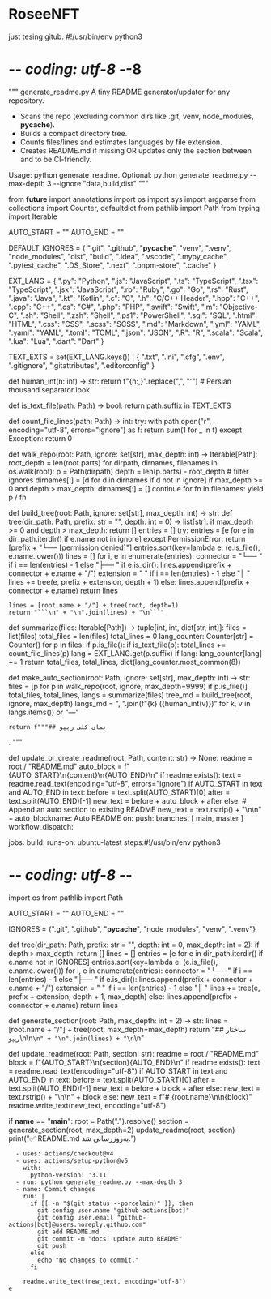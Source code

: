# RoseeNFT
just tesing gitub.
#!/usr/bin/env python3
# -*- coding: utf-8 -*-8

"""
generate_readme.py
A tiny README generator/updater for any repository.

- Scans the repo (excluding common dirs like .git, venv, node_modules, __pycache__).
- Builds a compact directory tree.
- Counts files/lines and estimates languages by file extension.
- Creates README.md if missing OR updates only the section between
  <!-- AUTO-README:START --> and <!-- AUTO-README:END --> to be CI-friendly.

Usage:
    python generate_readme.
Optional:
    python generate_readme.py --max-depth 3 --ignore "data,build,dist"
"""

from __future__ import annotations
import os
import sys
import argparse
from collections import Counter, defaultdict
from pathlib import Path
from typing import Iterable

AUTO_START = "<!-- AUTO-README:START -->"
AUTO_END = "<!-- AUTO-README:END -->"

DEFAULT_IGNORES = {
    ".git", ".github", "__pycache__", "venv", ".venv",
    "node_modules", "dist", "build", ".idea", ".vscode",
    ".mypy_cache", ".pytest_cache", ".DS_Store", ".next",
    ".pnpm-store", ".cache"
}

EXT_LANG = {
    ".py": "Python", ".js": "JavaScript", ".ts": "TypeScript", ".tsx": "TypeScript",
    ".jsx": "JavaScript", ".rb": "Ruby", ".go": "Go", ".rs": "Rust", ".java": "Java",
    ".kt": "Kotlin", ".c": "C", ".h": "C/C++ Header", ".hpp": "C++", ".cpp": "C++",
    ".cs": "C#", ".php": "PHP", ".swift": "Swift", ".m": "Objective-C",
    ".sh": "Shell", ".zsh": "Shell", ".ps1": "PowerShell", ".sql": "SQL",
    ".html": "HTML", ".css": "CSS", ".scss": "SCSS", ".md": "Markdown",
    ".yml": "YAML", ".yaml": "YAML", ".toml": "TOML", ".json": "JSON",
    ".R": "R", ".scala": "Scala", ".lua": "Lua", ".dart": "Dart"
}

TEXT_EXTS = set(EXT_LANG.keys()) | {
    ".txt", ".ini", ".cfg", ".env", ".gitignore", ".gitattributes", ".editorconfig"
}

def human_int(n: int) -> str:
    return f"{n:,}".replace(",", "٬")  # Persian thousand separator look

def is_text_file(path: Path) -> bool:
    return path.suffix in TEXT_EXTS

def count_file_lines(path: Path) -> int:
    try:
        with path.open("r", encoding="utf-8", errors="ignore") as f:
            return sum(1 for _ in f)
    except Exception:
        return 0

def walk_repo(root: Path, ignore: set[str], max_depth: int) -> Iterable[Path]:
    root_depth = len(root.parts)
    for dirpath, dirnames, filenames in os.walk(root):
        p = Path(dirpath)
        depth = len(p.parts) - root_depth
        # filter ignores
        dirnames[:] = [d for d in dirnames if d not in ignore]
        if max_depth >= 0 and depth > max_depth:
            dirnames[:] = []
            continue
        for fn in filenames:
            yield p / fn

def build_tree(root: Path, ignore: set[str], max_depth: int) -> str:
    def tree(dir_path: Path, prefix: str = "", depth: int = 0) -> list[str]:
        if max_depth >= 0 and depth > max_depth:
            return []
        entries = []
        try:
            entries = [e for e in dir_path.iterdir() if e.name not in ignore]
        except PermissionError:
            return [prefix + "└── [permission denied]"]
        entries.sort(key=lambda e: (e.is_file(), e.name.lower()))
        lines = []
        for i, e in enumerate(entries):
            connector = "└── " if i == len(entries) - 1 else "├── "
            if e.is_dir():
                lines.append(prefix + connector + e.name + "/")
                extension = "    " if i == len(entries) - 1 else "│   "
                lines += tree(e, prefix + extension, depth + 1)
            else:
                lines.append(prefix + connector + e.name)
        return lines

    lines = [root.name + "/"] + tree(root, depth=1)
    return "```\n" + "\n".join(lines) + "\n```"

def summarize(files: Iterable[Path]) -> tuple[int, int, dict[str, int]]:
    files = list(files)
    total_files = len(files)
    total_lines = 0
    lang_counter: Counter[str] = Counter()
    for p in files:
        if p.is_file():
            if is_text_file(p):
                total_lines += count_file_lines(p)
            lang = EXT_LANG.get(p.suffix)
            if lang:
                lang_counter[lang] += 1
    return total_files, total_lines, dict(lang_counter.most_common(8))

def make_auto_section(root: Path, ignore: set[str], max_depth: int) -> str:
    files = [p for p in walk_repo(root, ignore, max_depth=9999) if p.is_file()]
    total_files, total_lines, langs = summarize(files)
    tree_md = build_tree(root, ignore, max_depth)
    langs_md = ", ".join(f"{k} ({human_int(v)})" for k, v in langs.items()) or "—"

    return f"""## نمای کلی ریپو
.
"""

def update_or_create_readme(root: Path, content: str) -> None:
    readme = root / "README.md"
    auto_block = f"{AUTO_START}\n{content}\n{AUTO_END}\n"
    if readme.exists():
        text = readme.read_text(encoding="utf-8", errors="ignore")
        if AUTO_START in text and AUTO_END in text:
            before = text.split(AUTO_START)[0]
            after = text.split(AUTO_END)[-1]
            new_text = before + auto_block + after
        else:
            # Append an auto section to existing README
            new_text = text.rstrip() + "\n\n" + auto_blockname: Auto README
on:
  push:
    branches: [ main, master ]
  workflow_dispatch:

jobs:
  build:
    runs-on: ubuntu-latest
    steps:#!/usr/bin/env python3
# -*- coding: utf-8 -*-
import os
from pathlib import Path

AUTO_START = "<!-- AUTO-README:START -->"
AUTO_END   = "<!-- AUTO-README:END -->"

IGNORES = {".git", ".github", "__pycache__", "node_modules", "venv", ".venv"}

def tree(dir_path: Path, prefix: str = "", depth: int = 0, max_depth: int = 2):
    if depth > max_depth:
        return []
    lines = []
    entries = [e for e in dir_path.iterdir() if e.name not in IGNORES]
    entries.sort(key=lambda e: (e.is_file(), e.name.lower()))
    for i, e in enumerate(entries):
        connector = "└── " if i == len(entries) - 1 else "├── "
        if e.is_dir():
            lines.append(prefix + connector + e.name + "/")
            extension = "    " if i == len(entries) - 1 else "│   "
            lines += tree(e, prefix + extension, depth + 1, max_depth)
        else:
            lines.append(prefix + connector + e.name)
    return lines

def generate_section(root: Path, max_depth: int = 2) -> str:
    lines = [root.name + "/"] + tree(root, max_depth=max_depth)
    return "## ساختار ریپو\n\n```\n" + "\n".join(lines) + "\n```\n"

def update_readme(root: Path, section: str):
    readme = root / "README.md"
    block = f"{AUTO_START}\n{section}{AUTO_END}\n"
    if readme.exists():
        text = readme.read_text(encoding="utf-8")
        if AUTO_START in text and AUTO_END in text:
            before = text.split(AUTO_START)[0]
            after = text.split(AUTO_END)[-1]
            new_text = before + block + after
        else:
            new_text = text.rstrip() + "\n\n" + block
    else:
        new_text = f"# {root.name}\n\n{block}"
    readme.write_text(new_text, encoding="utf-8")

if __name__ == "__main__":
    root = Path(".").resolve()
    section = generate_section(root, max_depth=2)
    update_readme(root, section)
    print("✅ README.md به‌روزرسانی شد.")

      - uses: actions/checkout@v4
      - uses: actions/setup-python@v5
        with:
          python-version: '3.11'
      - run: python generate_readme.py --max-depth 3
      - name: Commit changes
        run: |
          if [[ -n "$(git status --porcelain)" ]]; then
            git config user.name "github-actions[bot]"
            git config user.email "github-actions[bot]@users.noreply.github.com"
            git add README.md
            git commit -m "docs: update auto README"
            git push
          else
            echo "No changes to commit."
          fi

        readme.write_text(new_text, encoding="utf-8")
    e
